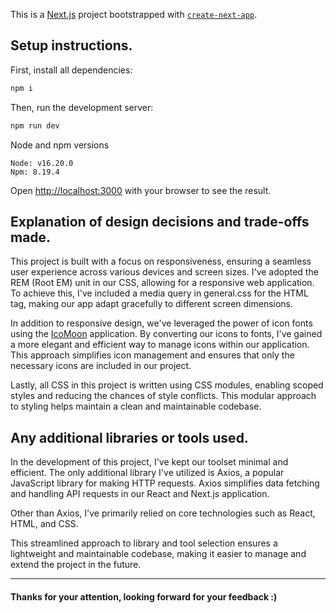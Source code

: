 This is a [Next.js](https://nextjs.org/) project bootstrapped with [`create-next-app`](https://github.com/vercel/next.js/tree/canary/packages/create-next-app).

## Setup instructions.

First, install all dependencies:


```bash
npm i
```

Then, run the development server:

```bash
npm run dev
```

Node and npm versions

```
Node: v16.20.0
Npm: 8.19.4
```

Open [http://localhost:3000](http://localhost:3000) with your browser to see the result.

## Explanation of design decisions and trade-offs made.

This project is built with a focus on responsiveness,
ensuring a seamless user experience across various devices and screen sizes. 
I've adopted the REM (Root EM) unit in our CSS, 
allowing for a responsive web application.
To achieve this, I've included a media query in general.css for the HTML tag, 
making our app adapt gracefully to different screen dimensions.

In addition to responsive design,
we've leveraged the power of icon fonts using the [IcoMoon](https://icomoon.io/app/#/select) application.
By converting our icons to fonts, I've gained a more elegant and efficient way to manage icons within our application. 
This approach simplifies icon management and ensures that only the necessary icons are included in our project.

Lastly, all CSS in this project is written using CSS modules, 
enabling scoped styles and reducing the chances of style conflicts. 
This modular approach to styling helps maintain a clean and maintainable codebase.

## Any additional libraries or tools used.

In the development of this project, I've kept our toolset minimal and efficient. 
The only additional library I've utilized is Axios,
a popular JavaScript library for making HTTP requests. 
Axios simplifies data fetching and handling API requests in our React and Next.js application.

Other than Axios, I've primarily relied on core technologies such as React, HTML, and CSS. 

This streamlined approach to library and tool selection ensures a lightweight and maintainable codebase,
making it easier to manage and extend the project in the future.

---

#### Thanks for your attention, looking forward for your feedback :)
